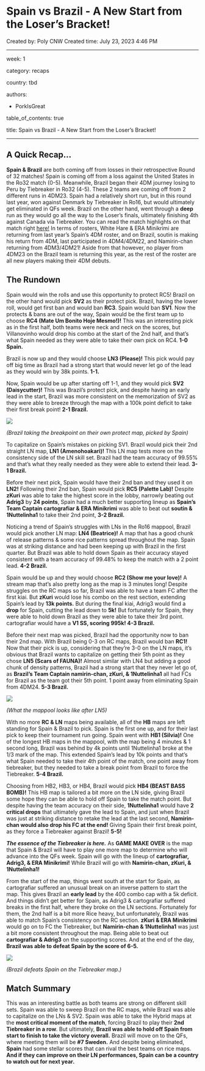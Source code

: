 # Spain vs Brazil - A New Start from the Loser’s Bracket!

Created by: Poly CNW
Created time: July 23, 2023 4:46 PM

---

week: 1

category: recaps

country: tbd

authors:

- PorkIsGreat

table_of_contents: true

title: Spain vs Brazil - A New Start from the Loser’s Bracket!

---

## **A Quick Recap…**

**Spain & Brazil** are both coming off from losses in their retrospective Round of 32 matches! Spain is coming off from a loss against the United States in the Ro32 match (0-5). Meanwhile, Brazil began their 4DM journey losing to Peru by Tiebreaker in Ro32 (4-5). These 2 teams are coming off from 2 different runs in 4DM23. Spain had a relatively short run, but in this round last year, won against Denmark by Tiebreaker in Ro16, but would ultimately get eliminated in QFs week. Brazil on the other hand, went through a **deep** run as they would go all the way to the Loser’s finals, ultimately finishing 4th against Canada via Tiebreaker. You can read the match highlights on that match right [here!](https://4digitmwc.github.io/media-centre/highlights/finals) In terms of rosters, White Hare & ERA Minikrimi are returning from last year’s Spain’s 4DM roster, and on Brazil, soutin is making his return from 4DM, last participated in 4DM4/4DM22, and Namirin-chan returning from 4DM3/4DM21! Aside from that however, no player from 4DM23 on the Brazil team is returning this year, as the rest of the roster are all new players making their 4DM debuts.

## **The Rundown**

Spain would win the rolls and use this opportunity to protect RC5! Brazil on the other hand would pick **SV2** as their protect pick. Brazil, having the lower roll, would get first ban and would ban **RC3**. Spain would ban **SV1**. Now the protects & bans are out of the way, Spain would be the first team up to choose **RC4 (Mate Um Bonito Hoje Mesmo!)!** This was an interesting pick as in the first half, both teams were neck and neck on the scores, but Villanovinho would drop his combo at the start of the 2nd half, and that’s what Spain needed as they were able to take their own pick on RC4. **1-0 Spain.**

Brazil is now up and they would choose **LN3 (Please)!** This pick would pay off big time as Brazil had a strong start that would never let go of the lead as they would win by 38k points. **1-1.**

Now, Spain would be up after starting off 1-1, and they would pick **SV2 (Daisycutter)!** This was Brazil’s protect pick, and despite having an early lead in the start, Brazil was more consistent on the memorization of SV2 as they were able to breeze through the map with a 100k point deficit to take their first break point! **2-1 Brazil.**

![](https://lh7-us.googleusercontent.com/3TPl_8cqfm_KPYCKRt2HeOXCSUmW4cfWS6fKEupJE0YnNRaG8qJOSumPFHdPmIvfksEnaNCRpjC1V_EYvibusnOqr96AE2i15Q9vZmU4V9ekzip9991Ku1dxouD4Q6aMG03KClY2ojs3wAhwmttn2Ms)

*(Brazil taking the breakpoint on their own protect map, picked by Spain)*

To capitalize on Spain’s mistakes on picking SV1. Brazil would pick their 2nd straight LN map, **LN1 (Amenohoakari)!** This LN map tests more on the consistency side of the LN skill set. Brazil had the team accuracy of 99.55% and that’s what they really needed as they were able to extend their lead. **3-1 Brazil.**

Before their next pick, Spain would have their 2nd ban and they used it on **LN2!** Following their 2nd ban, Spain would pick **RC5 (Palette Lab)!** Despite **zKuri** was able to take the highest score in the lobby, narrowly beating out **Adrig3** by **24 points**, Spain had a much better supporting lineup as **Spain’s Team Captain cartografiar & ERA Minikrimi** was able to beat out **soutin & 1Nuttelinha1** to take their 2nd point, **3-2 Brazil.**

Noticing a trend of Spain’s struggles with LNs in the Ro16 mappool, Brazil would pick another LN map: **LN4 (Beatrice)!** A map that has a good chunk of release patterns & some rice patterns spread throughout the map. Spain was at striking distance and had been keeping up with Brazil in the first quarter. But Brazil was able to hold down Spain as their accuracy stayed consistent with a team accuracy of 99.48% to keep the match with a 2 point lead. **4-2 Brazil.**

Spain would be up and they would choose **RC2 (Show me your love)!** A stream map that’s also pretty long as the map is 3 minutes long! Despite struggles on the RC maps so far, Brazil was able to have a team FC after the first kiai. But **zKuri** would lose his combo on the rest section, extending Spain’s lead by **13k points.** But during the final kiai, Adrig3 would find a **drop** for Spain, cutting the lead down to **5k!** But fortunately for Spain, they were able to hold down Brazil as they were able to take their 3rd point. cartografiar would have a **V1 SS, scoring 995k! 4-3 Brazil.**

Before their next map was picked, Brazil had the opportunity now to ban their 2nd map. With Brazil being 0-3 on RC maps, Brazil would ban **RC1!** Now that their pick is up, considering that they’re 3-0 on the LN maps, it’s obvious that Brazil wants to capitalize on getting their 5th point as they chose **LN5 (Scars of FAUNA)!** Almost similar with LN4 but adding a good chunk of density patterns, Brazil had a strong start that they never let go of, as **Brazil’s Team Captain namirin-chan, zKuri, & 1Nuttelinha1** all had FCs for Brazil as the team got their 5th point. 1 point away from eliminating Spain from 4DM24. **5-3 Brazil.**

![](https://lh7-us.googleusercontent.com/c7RWYYhscRUHxfDMYjIdO6npNjHR-ABQy-wPWWB0mO8oJNK70mOFwGx7Z6hwsvjWbwV_DQ4K6lh-VM67n7uZSkydwDYoQqSbm7f7foWv9d3DscJim7m1DuJnvq6KLszLMb5SIyOMadZmSrjY9t8xziY)

*(What the mappool looks like after LN5)*

With no more **RC & LN** maps being available, all of the **HB** maps are left standing for Spain & Brazil to pick. Spain is the first one up, and for their last pick to keep their tournament run going. Spain went with **HB1 (Silvia)!** One of the longest HB maps in the mappool, with the map being 4 minutes & 1 second long, Brazil was behind by 4k points until 1Nuttelinha1 broke at the 1/3 mark of the map. This extended Spain’s lead by 10k points and that’s what Spain needed to take their 4th point of the match, one point away from tiebreaker, but they needed to take a break point from Brazil to force the Tiebreaker. **5-4 Brazil.**

Choosing from HB2, HB3, or HB4, Brazil would pick **HB4 (BEAST BASS BOMB)!** This HB map is tailored a bit more on the LN side, giving Brazil some hope they can be able to hold off Spain to take the match point. But despite having the team accuracy on their side, **1Nuttelinha1** would have **2 critical drops** that ultimately gave the lead to Spain, and just when Brazil was just at striking distance to retake the lead at the last second, **Namirin-chan would also drop his FC at the end!** Giving Spain their first break point, as they force a Tiebreaker against Brazil! **5-5!**

***The essence of the Tiebreaker is here.*** As **GAME MAKE OVER** is the map that Spain & Brazil will have to play one more map to determine who will advance into the QFs week. Spain will go with the lineup of **cartografiar, Adrig3, & ERA Minikrimi!** While Brazil will go with **Namirin-chan, zKuri, & 1Nuttelinha1!**

From the start of the map, things went south at the start for Spain, as cartografiar suffered an unusual break on an inverse pattern to start the map. This gives Brazil an **early lead** by the 400 combo cap with a 5k deficit. And things didn’t get better for Spain, as Adrig3 & cartografiar suffered breaks in the first half, where they broke on the LN sections. Fortunately for them, the 2nd half is a bit more Rice heavy, but unfortunately, Brazil was able to match Spain’s consistency on the RC section. **zKuri & ERA Minikrimi** would go on to FC the Tiebreaker, but **Namirin-chan & 1Nuttelinha1** was just a bit more consistent throughout the map. Being able to beat out **cartografiar & Adrig3** on the supporting scores. And at the end of the day, **Brazil was able to defeat Spain by the score of 6-5.**

![](https://lh7-us.googleusercontent.com/ZIrTfotNg0j-6TGuiHeYbc0yOFJzRWkOHvDBdXoED2NzTS3PMeO2-hz6WCuDX5y0UfdSN85czQsDV1c6PGAXVIupNzVdaMyScQphf0_S75kmD8U67sKSCUZfgPTXBVUcjaHLnmIfO0lzD4DO9LAJwGQ)

*(Brazil defeats Spain on the Tiebreaker map.)*

## **Match Summary**

This was an interesting battle as both teams are strong on different skill sets. Spain was able to sweep Brazil on the RC maps, while Brazil was able to capitalize on the LNs & SV2. Spain was able to take the Hybrid maps at the **most critical moment of the match**, forcing Brazil to play their **2nd Tiebreaker in a row**. But ultimately, **Brazil was able to hold off Spain from start to finish to take the victory overall.** Brazil will move on to the QFs, where meeting them will be **#7 Sweden.** And despite being eliminated, **Spain** had some stellar scores that can rival the best teams on rice maps. **And if they can improve on their LN performances, Spain can be a country to watch out for next year.**

